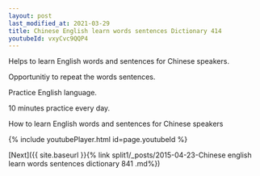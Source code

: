 ```yaml
---
layout: post
last_modified_at: 2021-03-29
title: Chinese English learn words sentences Dictionary 414 
youtubeId: vxyCvc9QQP4
---
```

 
 
Helps to learn English words and sentences for Chinese speakers.

Opportunitiy to repeat the words sentences. 

Practice English language. 
 
10 minutes practice every day. 
 
How to learn English words and sentences for Chinese speakers 
 
{% include youtubePlayer.html id=page.youtubeId %}
 
 
[Next]({{ site.baseurl }}{% link  split1/_posts/2015-04-23-Chinese english learn words sentences dictionary 841 .md%})
 
